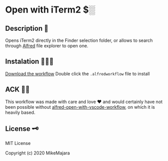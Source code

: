 # Open with iTerm2 $░

## Description 📜
Opens iTerm2 directly in the Finder selection folder, or allows to search through [Alfred](https://www.alfredapp.com/) file explorer to open one.

## Instalation 👷🏻‍♂️
[Download the workflow](https://github.com/MikeMajara/alfred-open-with-iterm2/releases/tag/0.1.0)
Double click the `.alfredworkflow` file to install

## ACK 🙏🏻
This workflow was made with care and love ❤ and would certainly have not been possible without [alfred-open-with-vscode-workflow](https://github.com/alexchantastic/alfred-open-with-vscode-workflow), on which it is heavily based.

## License 🗝
MIT License

Copyright (c) 2020 MikeMajara
